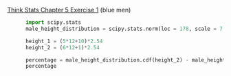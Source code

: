 [Think Stats Chapter 5 Exercise 1](http://greenteapress.com/thinkstats2/html/thinkstats2006.html#toc50) (blue men)

>>
```python
      import scipy.stats
      male_height_distribution = scipy.stats.norm(loc = 178, scale = 7.7)

      height_1 = (5*12+10)*2.54
      height_2 = (6*12+1)*2.54

      percentage = male_height_distribution.cdf(height_2) - male_height_distribution.cdf(height_1)
      percentage
```
